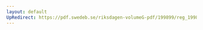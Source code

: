 ```yaml
---
layout: default
UpRedirect: https://pdf.swedeb.se/riksdagen-volumeG-pdf/199899/reg_199899/reg_199899_0264.pdf
---
```

